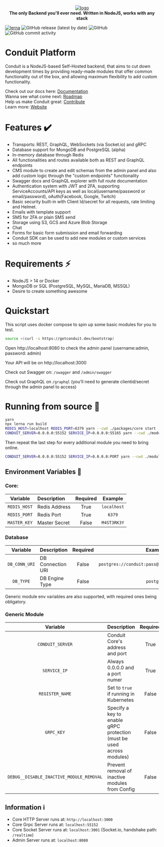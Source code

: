 <p align="center">
<br>
<a href="https://getconduit.dev" target="_blank"><img src="https://getconduit.dev/conduitLogo.svg" alt="logo"/></a>
<br/>
<strong>The only Backend you'll ever need. Written in NodeJS, works with any stack</strong>
</p>

[![lerna](https://img.shields.io/badge/maintained%20with-lerna-cc00ff.svg)](https://lerna.js.org/)
![GitHub release (latest by date)](https://img.shields.io/github/v/release/ConduitPlatform/Conduit)
![GitHub](https://img.shields.io/github/license/ConduitPlatform/Conduit)
![GitHub commit activity](https://img.shields.io/github/commit-activity/m/ConduitPlatform/Conduit)
# Conduit Platform

Conduit is a NodeJS-based Self-Hosted backend, that aims to cut down development times
by providing ready-made modules that offer common functionality out of the box, and allowing
maximum flexibility to add custom functionality.

Check out our docs here: [Documentation](https://getconduit.dev/docs/overview/intro)\
Wanna see what come next: [Roadmap](https://sharing.clickup.com/1554325/b/h/1fdwn-7561/8b09d2e9aedec0b)\
Help us make Conduit great: [Contribute](https://github.com/ConduitPlatform/Conduit/blob/main/.github/CONTRIBUTING.md)\
Learn more: [Website](https://getconduit.dev)

# Features ✔️

- Transports: REST, GraphQL, WebSockets (via Socket.io) and gRPC
- Database support for MongoDB and PostgreSQL (alpha)
- In-memory database through Redis
- All functionalities and routes available both as REST and GraphQL endpoints
- CMS module to create and edit schemas from the admin panel and also 
  add custom logic through the "custom endpoints" functionality
- Swagger docs and GraphQL explorer with full route documentation
- Authentication system with JWT and 2FA, supporting ServiceAccounts/API keys as well as
local(username/password or email/password), oAuth(Facebook, Google, Twitch)
- Basic security built-in with Client Id/secret for all requests, rate limiting and Helmet.
- Emails with template support
- SMS for 2FA or plain SMS send
- Storage using S3, GCS and  Azure Blob Storage 
- Chat
- Forms for basic form submission and email forwarding
- Conduit SDK can be used to add new modules or custom services
- so much more

# Requirements ⚡

- NodeJS > 14 or Docker
- MongoDB or SQL (PostgreSQL, MySQL, MariaDB, MSSQL)
- Desire to create something awesome

# Quickstart
This script uses docker compose to spin up some basic modules for you to test.
```sh
source <(curl -s https://getconduit.dev/bootstrap)
```
Open http://localhost:8080 to check the admin panel (username:admin, password: admin)

Your API will be on http://localhost:3000

Check out Swagger on: `/swagger` and `/admin/swagger`

Check out GraphQL on `/graphql` (you'll need to generate clientid/secret through the admin panel to access)

# Running from source 🔨

```sh
yarn
npx lerna run build
REDIS_HOST=localhost REDIS_PORT=6379 yarn --cwd ./packages/core start
CONDUIT_SERVER=0.0.0.0:55152 SERVICE_IP=0.0.0.0:55165 yarn --cwd ./modules/database start
```

Then repeat the last step for every additional module you need to bring online.

```sh
CONDUIT_SERVER=0.0.0.0:55152 SERVICE_IP=0.0.0.0:PORT yarn --cwd ./modules/MODULE start
```

## Environment Variables 📃 <a name="env-vars"></a>

### Core:

|   Variable   | Description   | Required |   Example   |
|:------------:|:--------------|:--------:|:-----------:|
| `REDIS_HOST` | Redis Address |   True   | `localhost` |
| `REDIS_PORT` | Redis Port    |   True   |   `6379`    |
| `MASTER_KEY` | Master Secret |  False   | `M4ST3RK3Y` |

### Database

|   Variable    | Description       | Required |                     Example                      |  Default                    |
|:-------------:|:------------------| :------: |:------------------------------------------------:| :-------------------------: |
| `DB_CONN_URI` | DB Connection URI |  False   | `postgres://conduit:pass@localhost:5432/conduit` | `mongodb://localhost:27017` |
|   `DB_TYPE`   | DB Engine Type    |  False   |                    `postgres`                    | `mongodb`                   |

Generic module env variables are also supported, with required ones being obligatory.

### Generic Module

|                 Variable                 | Description                                                           | Required |      Example       |
|:----------------------------------------:|:----------------------------------------------------------------------| :------: |:------------------:|
|             `CONDUIT_SERVER`             | Conduit Core's address and port                                       |   True   |  `0.0.0.0:55152`   |
|               `SERVICE_IP`               | Always 0.0.0.0 and a port numer                                       |   True   |  `0.0.0.0:55190`   |
|             `REGISTER_NAME`              | Set to `true` if running in Kubernetes                                |   False  |       `true`       |
|               `GRPC_KEY`                 | Specify a key to enable gRPC protection (must be used across modules) |   False  | `H+MbQeThWmZq4t6w` |
| `DEBUG__DISABLE_INACTIVE_MODULE_REMOVAL` | Prevent removal of inactive modules from Config                       |   False  |       `true`       |

## Information ℹ️

- Core HTTP Server runs at: `http://localhost:3000`
- Core Grpc Server runs at: `localhost:55152`
- Core Socket Server runs at: `localhost:3001` (Socket.io, handshake path: `/realtime`)
- Admin Server runs at: `localhost:8080`
